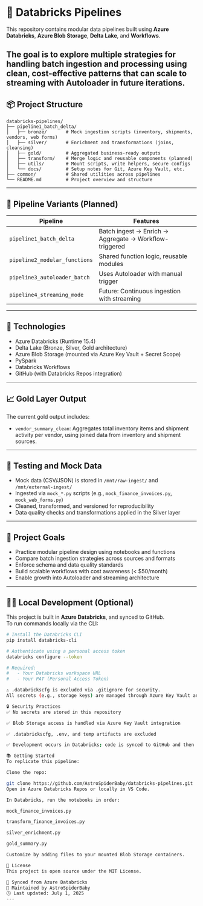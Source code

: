 # 🚀 Databricks Pipelines

This repository contains modular data pipelines built using **Azure Databricks**, **Azure Blob Storage**, **Delta Lake**, and **Workflows**.

The goal is to explore multiple strategies for handling **batch ingestion and processing** using clean, cost-effective patterns that can scale to streaming with Autoloader in future iterations.
---


## 📦 Project Structure


```text
databricks-pipelines/
├── pipeline1_batch_delta/
│   ├── bronze/       # Mock ingestion scripts (inventory, shipments, vendors, web forms)
│   ├── silver/       # Enrichment and transformations (joins, cleansing)
│   ├── gold/         # Aggregated business-ready outputs
│   ├── transform/    # Merge logic and reusable components (planned)
│   ├── utils/        # Mount scripts, write helpers, secure configs
│   └── docs/         # Setup notes for Git, Azure Key Vault, etc.
├── common/           # Shared utilities across pipelines
└── README.md         # Project overview and structure
```




---

## 🔁 Pipeline Variants (Planned)

| Pipeline                      | Features                                                |
|------------------------------|---------------------------------------------------------|
| `pipeline1_batch_delta`      | Batch ingest → Enrich → Aggregate → Workflow-triggered |
| `pipeline2_modular_functions`| Shared function logic, reusable modules                |
| `pipeline3_autoloader_batch` | Uses Autoloader with manual trigger                    |
| `pipeline4_streaming_mode`   | Future: Continuous ingestion with streaming             |

---

## 🧰 Technologies

- Azure Databricks (Runtime 15.4)
- Delta Lake (Bronze, Silver, Gold architecture)
- Azure Blob Storage (mounted via Azure Key Vault + Secret Scope)
- PySpark
- Databricks Workflows
- GitHub (with Databricks Repos integration)

---

## 📈 Gold Layer Output

The current gold output includes:

- `vendor_summary_clean`: Aggregates total inventory items and shipment activity per vendor, using joined data from inventory and shipment sources.

---

## 🧪 Testing and Mock Data

- Mock data (CSV/JSON) is stored in `/mnt/raw-ingest/` and `/mnt/external-ingest/`
- Ingested via `mock_*.py` scripts (e.g., `mock_finance_invoices.py`, `mock_web_forms.py`)
- Cleaned, transformed, and versioned for reproducibility
- Data quality checks and transformations applied in the Silver layer

---

## 🧠 Project Goals

- Practice modular pipeline design using notebooks and functions
- Compare batch ingestion strategies across sources and formats
- Enforce schema and data quality standards
- Build scalable workflows with cost awareness (< $50/month)
- Enable growth into Autoloader and streaming architecture

---

## 🧑‍💻 Local Development (Optional)

This project is built in **Azure Databricks**, and synced to GitHub.  
To run commands locally via the CLI:

```bash
# Install the Databricks CLI
pip install databricks-cli

# Authenticate using a personal access token
databricks configure --token

# Required:
#   - Your Databricks workspace URL
#   - Your PAT (Personal Access Token)

⚠️ .databrickscfg is excluded via .gitignore for security.
All secrets (e.g., storage keys) are managed through Azure Key Vault and accessed in notebooks via Databricks Secret Scopes.

🔒 Security Practices
✅ No secrets are stored in this repository

✅ Blob Storage access is handled via Azure Key Vault integration

✅ .databrickscfg, .env, and temp artifacts are excluded

✅ Development occurs in Databricks; code is synced to GitHub and then optionally pulled locally

📚 Getting Started
To replicate this pipeline:

Clone the repo:

git clone https://github.com/AstroSpiderBaby/databricks-pipelines.git
Open in Azure Databricks Repos or locally in VS Code.

In Databricks, run the notebooks in order:

mock_finance_invoices.py

transform_finance_invoices.py

silver_enrichment.py

gold_summary.py

Customize by adding files to your mounted Blob Storage containers.

🪪 License
This project is open source under the MIT License.

🔁 Synced from Azure Databricks
🧠 Maintained by AstroSpiderBaby
🕒 Last updated: July 1, 2025
---

